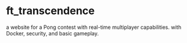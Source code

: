# ft_transcendence
a website for a Pong contest with real-time multiplayer capabilities. with Docker, security, and basic gameplay.
